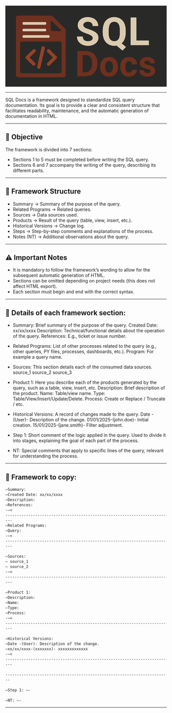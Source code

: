 
![Logo SQL Docs](./Pictures/Logo_SQL_Docs_Wide.PNG)

___________________________________________________________________________________________________________________________________________


 SQL Docs is a framework designed to standardize SQL query documentation. Its goal is to provide a clear and consistent structure that facilitates
readability, maintenance, and the automatic generation of documentation in HTML.

___________________________________________________________________________________________________________________________________________


## 🎯 Objective

The framework is divided into 7 sections:
- Sections 1 to 5 must be completed before writing the SQL query.
- Sections 6 and 7 accompany the writing of the query, describing its
different parts.

___________________________________________________________________________________________________________________________________________

## 📑 Framework Structure

*  Summary → Summary of the purpose of the query.
*  Related Programs → Related queries.
*  Sources → Data sources used.
*  Products → Result of the query (table, view, insert, etc.).
*  Historical Versions → Change log.
*  Steps → Step-by-step comments and explanations of the process.
*  Notes (NT) → Additional observations about the query.

___________________________________________________________________________________________________________________________________________

## ⚠️ Important Notes

-   It is mandatory to follow the framework’s wording to allow for the subsequent automatic generation of HTML.
-   Sections can be omitted depending on project needs (this does not affect HTML export).
-   Each section must begin and end with the correct syntax.

___________________________________________________________________________________________________________________________________________

## 📑 Details of each framework section:

- Summary: Brief summary of the purpose of the query.
  Created Date: xx/xx/xxxx
  Description: Technical/functional details about the operation of the query.
  References: E.g., ticket or issue number.

- Related Programs: List of other processes related to the query (e.g., other queries, PY files, processes, dashboards, etc.).
  Program: For example a query name.

- Sources: This section details each of the consumed data sources.
  source_1
  source_2
  source_3

- Product 1: Here you describe each of the products generated by the query, such as a table, view, insert, etc.
  Description: Brief description of the product.
  Name: Table/view name.
  Type: Table/View/Insert/Update/Delete.
  Process: Create or Replace / Truncate / etc.

- Historical Versions: A record of changes made to the query.
  Date -(User)- Description of the change.
  01/01/2025-(john.doe)- Initial creation.
  15/01/2025-(jane.smith)- Filter adjustment.

- Step 1: Short comment of the logic applied in the query. Used to divide it into stages, explaining the goal of each part of the process.

- NT: Special comments that apply to specific lines of the query, relevant for understanding the process.

___________________________________________________________________________________________________________________________________________

## 📑 Framework to copy:

```
–Summary:
–Created Date: xx/xx/xxxx
–Description:
–References:
-–<
-------------------------------------------------------------------------
–Related Programs:
–Query:
-–<
-------------------------------------------------------------------------

–Sources:
– source_1
– source_2
-–<
-------------------------------------------------------------------------

–Product 1:
–Description:
–Name:
–Type:
–Process:
-–<
-------------------------------------------------------------------------

–Historical Versions:
–Date -(User)- Description of the change.
–xx/xx/xxxx-(xxxxxxx)- xxxxxxxxxxxxx
-–<
-------------------------------------------------------------------------

------------------------------------------------------------------------

–Step 1: –-

–NT: –-
```
___________________________________________________________________________________________________________________________________________
